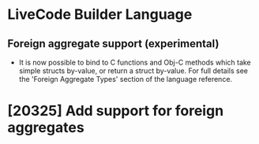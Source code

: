 # LiveCode Builder Language

## Foreign aggregate support (experimental)

* It is now possible to bind to C functions and Obj-C methods which take
  simple structs by-value, or return a struct by-value. For full details see
  the 'Foreign Aggregate Types' section of the language reference.

# [20325] Add support for foreign aggregates

